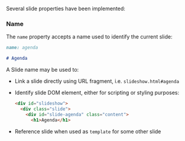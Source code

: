 Several slide properties have been implemented:

### Name

The `name` property accepts a name used to identify the current slide:

```markdown
name: agenda

# Agenda
```

A Slide name may be used to:

 - Link a slide directly using URL fragment, i.e. `slideshow.html#agenda`

 - Identify slide DOM element, either for scripting or styling purposes:

    ```html
    <div id="slideshow">
      <div class="slide">
        <div id="slide-agenda" class="content">
          <h1>Agenda</h1>
    ```

 - Reference slide when used as `template` for some other slide